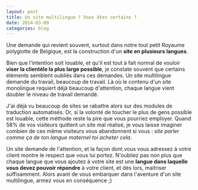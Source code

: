 ```yaml
---
layout: post
title: Un site multilingue ? Vous êtes certains ?
date: 2014-03-09
categories: blog
---
```

Une demande qui revient souvent, surtout dans notre tout petit Royaume polyglotte de Belgique, est la construction d'un **site en plusieurs langues**.

Bien que l'intention soit louable, et qu'il est tout à fait normal de vouloir **viser la clientèle la plus large possible**, je constate souvent que certains éléments semblent oubliés dans ces demandes. Un site multilingue demande du travail, beaucoup de travail. Là où le contenu d'un site monolingue requiert déjà beaucoup d'attention, chaque langue vient doubler le niveau de travail demandé.

J'ai déjà vu beaucoup de sites se rabattre alors sur des modules de traduction automatisés. Or, si la volonté de toucher le plus de gens possible est louable, cette méthode reste la pire que vous pourriez employer. Quand 58% de vos visiteurs quittent un site mal réalisé, je vous laisse imaginer combien de ces même visiteurs vous abandonnent si vous : *site parler comme ça de ton langue maternel toi acheter cela*.

Un site demande de l'attention, et la façon dont vous vous adressez à votre client montre le respect que vous lui portez. N'oubliez pas non plus que chaque langue que vous ajoutez à votre site est une **langue dans laquelle vous devez pouvoir répondre** à votre client, et dès lors, maitriser suffisamment. Alors avant de vous embarquer dans l'aventure d'un site multilingue, armez vous en conséquence ;)
